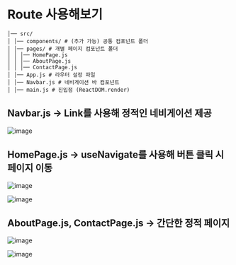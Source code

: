 # Route 사용해보기
```
│── src/
│ │── components/ # (추가 가능) 공통 컴포넌트 폴더
│ │── pages/ # 개별 페이지 컴포넌트 폴더
│ │ │── HomePage.js
│ │ │── AboutPage.js
│ │ │── ContactPage.js
│ │── App.js # 라우터 설정 파일
│ │── Navbar.js # 네비게이션 바 컴포넌트
│ │── main.js # 진입점 (ReactDOM.render)
```

## Navbar.js → Link를 사용해 정적인 네비게이션 제공

![image](https://github.com/user-attachments/assets/9ca46591-e390-4ce8-8259-64e1da6881a1)

## HomePage.js → useNavigate를 사용해 버튼 클릭 시 페이지 이동

![image](https://github.com/user-attachments/assets/a1d6f9c7-3bbe-4793-9cff-44614f70d7bd)

![image](https://github.com/user-attachments/assets/10364d66-29f4-4623-a546-5e2278487653)

## AboutPage.js, ContactPage.js → 간단한 정적 페이지

![image](https://github.com/user-attachments/assets/9b9febf1-b9f1-4f82-a20e-4ac1556df2f4)

![image](https://github.com/user-attachments/assets/50d168b8-4639-4162-8c6d-503d157c3a7a)




